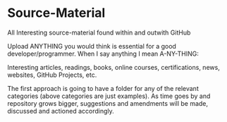# Source-Material
All Interesting source-material found within and outwith GitHub

Upload ANYTHING you would think is essential for a good developer/programmer. When I say anything I mean A-NY-THING:

Interesting articles, readings, books, online courses, certifications, news, websites, GitHub Projects, etc.

The first approach is going to have a folder for any of the relevant categories (above categories are just examples). As time goes by and repository grows bigger, suggestions and amendments will be made, discussed and actioned accordingly.
